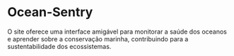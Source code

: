 # Ocean-Sentry
O site  oferece uma interface amigável para monitorar a saúde dos oceanos e aprender sobre a conservação marinha, contribuindo para a sustentabilidade dos ecossistemas.
